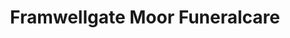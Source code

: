 ---
title: "Framwellgate Moor Funeralcare"
url: /durham/framwellgate-moor-funeralcare/
shop: funeral directors
---